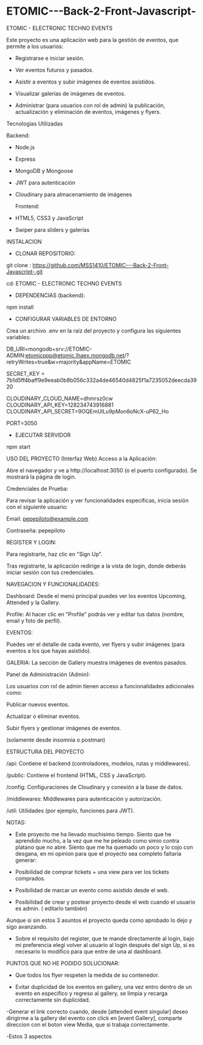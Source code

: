 # ETOMIC---Back-2-Front-Javascript-
ETOMIC - ELECTRONIC TECHNO EVENTS

Este proyecto es una aplicación web para la gestión de eventos, que permite a los usuarios:

- Registrarse e iniciar sesión.

- Ver eventos futuros y pasados.

- Asistir a eventos y subir imágenes de eventos asistidos.

- Visualizar galerías de imágenes de eventos.

- Administrar (para usuarios con rol de admin) la publicación, actualización y eliminación de eventos, imágenes y flyers.


Tecnologías Utilizadas

  Backend:

- Node.js

- Express

- MongoDB y Mongoose

- JWT para autenticación

- Cloudinary para almacenamiento de imágenes


  Frontend:

- HTML5, CSS3 y JavaScript

- Swiper para sliders y galerías


INSTALACION

- CLONAR REPOSITORIO:

git clone : https://github.com/MSS1410/ETOMIC---Back-2-Front-Javascript-.git

cd: ETOMIC - ELECTRONIC TECHNO EVENTS

- DEPENDENCIAS (backend):

npm install

- CONFIGURAR VARIABLES DE ENTORNO

Crea un archivo .env en la raíz del proyecto y configura las siguientes variables: 

DB_URI=mongodb+srv://ETOMIC-ADMIN:etomicppp@etomic.lhaex.mongodb.net/?retryWrites=true&w=majority&appName=ETOMIC


SECRET_KEY = 7b1d5ff4baff9e9eeab0b8b056c332a4de46540d4825f1a7235052deecda3920

CLOUDINARY_CLOUD_NAME=dhmrsz0cw
CLOUDINARY_API_KEY=128234743916881
CLOUDINARY_API_SECRET=9OQEmUlLu9pMon8oNcX-uP62_Ho

PORT=3050

- EJECUTAR SERVIDOR

npm start



USO DEL PROYECTO (Interfaz Web)
Acceso a la Aplicación:

Abre el navegador y ve a http://localhost:3050 (o el puerto configurado). Se mostrará la página de login.

Credenciales de Prueba:

Para revisar la aplicación y ver funcionalidades específicas, inicia sesión con el siguiente usuario:

Email: pepepiloto@example.com

Contraseña: pepepiloto

REGISTER Y LOGIN:

Para registrarte, haz clic en "Sign Up".

Tras registrarte, la aplicación redirige a la vista de login, donde deberás iniciar sesión con tus credenciales.

NAVEGACION Y FUNCIONALIDADES:

Dashboard: Desde el menú principal puedes ver los eventos Upcoming, Attended y la Gallery.

Profile: Al hacer clic en "Profile" podrás ver y editar tus datos (nombre, email y foto de perfil).

EVENTOS:

Puedes ver el detalle de cada evento, ver flyers y subir imágenes (para eventos a los que hayas asistido).

GALERIA: La sección de Gallery muestra imágenes de eventos pasados.

Panel de Administración (Admin):

Los usuarios con rol de admin tienen acceso a funcionalidades adicionales como:

Publicar nuevos eventos.

Actualizar o eliminar eventos.

Subir flyers y gestionar imágenes de eventos.

(solamente desde insomnia o postman)


ESTRUCTURA DEL PROYECTO

/api: Contiene el backend (controladores, modelos, rutas y middlewares).

/public: Contiene el frontend (HTML, CSS y JavaScript).

/config: Configuraciones de Cloudinary y conexión a la base de datos.

/middlewares: Middlewares para autenticación y autorización.

/util: Utilidades (por ejemplo, funciones para JWT).


NOTAS:


- Este proyecto me ha llevado muchisimo tiempo. Siento que he aprendido mucho, a la vez que me he peleado como simio contra platano que no abre.
Siento que me ha quemado un poco y lo cojo con desgana, en mi opinion para que el proyecto sea completo faltaria generar:


- Posibilidad de comprar tickets +  una view para ver los tickets comprados.

- Posibilidad de marcar un evento como asistido desde el web.

- Posibilidad de crear y postear proyecto desde el web cuando el usuario es admin. ( editarlo también)

Aunque si sin estos 3 asuntos el proyecto queda como aprobado lo dejo y sigo avanzando.

- Sobre el requisito del register, que te mande directamente al login, bajo mi preferencia elegí volver al usuario al login después del sign Up, si es necesario lo modifico para que entre de una al dashboard.


PUNTOS QUE NO HE PODIDO SOLUCIONAR:

- Que todos los flyer respeten la medida de su contenedor.

- Evitar duplicidad de los eventos en gallery, una vez entro dentro de un evento en especifico y regreso al gallery, se limpia y recarga correctamente sin duplicidad.

-Generar el link correcto cuando, desde [attended event singular] deseo dirigirme a la gallery del evento con click en [event Gallery], comparte  direccion con el boton view Media, que si trabaja correctamente. 

-Estos 3 aspectos


